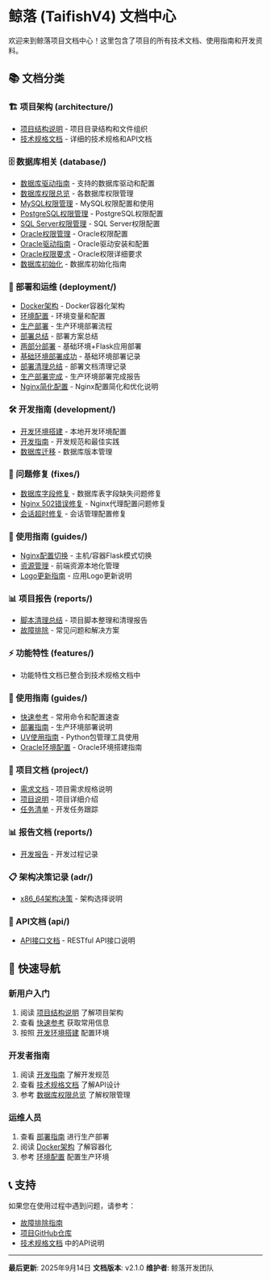 # 鲸落 (TaifishV4) 文档中心

欢迎来到鲸落项目文档中心！这里包含了项目的所有技术文档、使用指南和开发资料。

## 📚 文档分类

### 🏗️ 项目架构 (architecture/)
- [项目结构说明](architecture/PROJECT_STRUCTURE.md) - 项目目录结构和文件组织
- [技术规格文档](architecture/spec.md) - 详细的技术规格和API文档

### 🗄️ 数据库相关 (database/)
- [数据库驱动指南](database/DATABASE_DRIVERS.md) - 支持的数据库驱动和配置
- [数据库权限总览](database/DATABASE_PERMISSIONS_OVERVIEW.md) - 各数据库权限管理
- [MySQL权限管理](database/MYSQL_PERMISSIONS.md) - MySQL权限配置和使用
- [PostgreSQL权限管理](database/POSTGRESQL_PERMISSIONS.md) - PostgreSQL权限配置
- [SQL Server权限管理](database/SQL_SERVER_PERMISSIONS.md) - SQL Server权限配置
- [Oracle权限管理](database/ORACLE_PERMISSIONS.md) - Oracle权限配置
- [Oracle驱动指南](database/ORACLE_DRIVER_GUIDE.md) - Oracle驱动安装和配置
- [Oracle权限要求](database/ORACLE_PERMISSION_REQUIREMENTS.md) - Oracle权限详细要求
- [数据库初始化](database/database_initialization.md) - 数据库初始化指南

### 🚀 部署和运维 (deployment/)
- [Docker架构](deployment/DOCKER_ARCHITECTURE.md) - Docker容器化架构
- [环境配置](deployment/ENVIRONMENT_SETUP.md) - 环境变量和配置
- [生产部署](deployment/PRODUCTION_DEPLOYMENT.md) - 生产环境部署流程
- [部署总结](deployment/DEPLOYMENT_SUMMARY.md) - 部署方案总结
- [两部分部署](deployment/PRODUCTION_TWO_PART_DEPLOYMENT.md) - 基础环境+Flask应用部署
- [基础环境部署成功](deployment/BASE_ENVIRONMENT_DEPLOYMENT_SUCCESS.md) - 基础环境部署记录
- [部署清理总结](deployment/DEPLOYMENT_CLEANUP_SUMMARY.md) - 部署文档清理记录
- [生产部署完成](deployment/PRODUCTION_DEPLOYMENT_COMPLETE.md) - 生产环境部署完成报告
- [Nginx简化配置](deployment/NGINX_SIMPLIFIED_CONFIG.md) - Nginx配置简化和优化说明

### 🛠️ 开发指南 (development/)
- [开发环境搭建](development/ENVIRONMENT_SETUP.md) - 本地开发环境配置
- [开发指南](development/DEVELOPMENT_GUIDE.md) - 开发规范和最佳实践
- [数据库迁移](development/DATABASE_MIGRATION.md) - 数据库版本管理

### 🔧 问题修复 (fixes/)
- [数据库字段修复](fixes/DATABASE_FIELDS_FIX_SUMMARY.md) - 数据库表字段缺失问题修复
- [Nginx 502错误修复](fixes/NGINX_502_FIX_SUMMARY.md) - Nginx代理配置问题修复
- [会话超时修复](fixes/SESSION_TIMEOUT_FIX_SUMMARY.md) - 会话管理配置修复

### 📖 使用指南 (guides/)
- [Nginx配置切换](guides/NGINX_CONFIG_SWITCHING_GUIDE.md) - 主机/容器Flask模式切换
- [资源管理](guides/VENDOR_RESOURCES_MANAGEMENT.md) - 前端资源本地化管理
- [Logo更新指南](guides/LOGO_UPDATE_INSTRUCTIONS.md) - 应用Logo更新说明

### 📊 项目报告 (reports/)
- [脚本清理总结](reports/SCRIPTS_CLEANUP_SUMMARY.md) - 项目脚本整理和清理报告
- [故障排除](development/TROUBLESHOOTING.md) - 常见问题和解决方案

### ⚡ 功能特性 (features/)
- 功能特性文档已整合到技术规格文档中

### 📖 使用指南 (guides/)
- [快速参考](guides/QUICK_REFERENCE.md) - 常用命令和配置速查
- [部署指南](guides/README_DEPLOYMENT.md) - 生产环境部署说明
- [UV使用指南](guides/UV_USAGE_GUIDE.md) - Python包管理工具使用
- [Oracle环境配置](guides/ORACLE_SETUP.md) - Oracle环境搭建指南

### 📝 项目文档 (project/)
- [需求文档](project/需求.md) - 项目需求规格说明
- [项目说明](project/whalefall.md) - 项目详细介绍
- [任务清单](project/todolist.md) - 开发任务跟踪

### 📊 报告文档 (reports/)
- [开发报告](reports/report.md) - 开发过程记录

### 📋 架构决策记录 (adr/)
- [x86_64架构决策](adr/0001-x86_64-architecture.md) - 架构选择说明

### 🔌 API文档 (api/)
- [API接口文档](api/) - RESTful API接口说明

## 🎯 快速导航

### 新用户入门
1. 阅读 [项目结构说明](architecture/PROJECT_STRUCTURE.md) 了解项目架构
2. 查看 [快速参考](guides/QUICK_REFERENCE.md) 获取常用信息
3. 按照 [开发环境搭建](development/ENVIRONMENT_SETUP.md) 配置环境

### 开发者指南
1. 阅读 [开发指南](development/DEVELOPMENT_GUIDE.md) 了解开发规范
2. 查看 [技术规格文档](architecture/spec.md) 了解API设计
3. 参考 [数据库权限总览](database/DATABASE_PERMISSIONS_OVERVIEW.md) 了解权限管理

### 运维人员
1. 查看 [部署指南](guides/README_DEPLOYMENT.md) 进行生产部署
2. 阅读 [Docker架构](deployment/DOCKER_ARCHITECTURE.md) 了解容器化
3. 参考 [环境配置](deployment/ENVIRONMENT_SETUP.md) 配置生产环境

## 📞 支持

如果您在使用过程中遇到问题，请参考：
- [故障排除指南](development/TROUBLESHOOTING.md)
- [项目GitHub仓库](https://github.com/nyealovey/TaifishingV4)
- [技术规格文档](spec.md) 中的API说明

---

**最后更新**: 2025年9月14日
**文档版本**: v2.1.0
**维护者**: 鲸落开发团队
